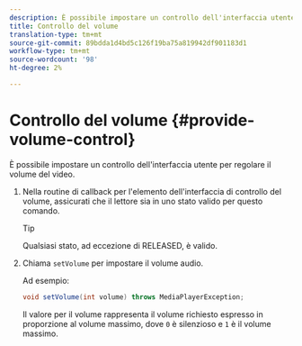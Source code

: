 ```yaml
---
description: È possibile impostare un controllo dell'interfaccia utente per regolare il volume del video.
title: Controllo del volume
translation-type: tm+mt
source-git-commit: 89bdda1d4bd5c126f19ba75a819942df901183d1
workflow-type: tm+mt
source-wordcount: '98'
ht-degree: 2%

---
```



# Controllo del volume {#provide-volume-control}

È possibile impostare un controllo dell&#39;interfaccia utente per regolare il volume del video.

1. Nella routine di callback per l&#39;elemento dell&#39;interfaccia di controllo del volume, assicurati che il lettore sia in uno stato valido per questo comando.

   >[!TIP]
   >
   >Qualsiasi stato, ad eccezione di RELEASED, è valido.

1. Chiama `setVolume` per impostare il volume audio.

   Ad esempio:

   ```java
   void setVolume(int volume) throws MediaPlayerException;
   ```

   Il valore per il volume rappresenta il volume richiesto espresso in proporzione al volume massimo, dove `0` è silenzioso e `1` è il volume massimo.

